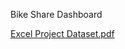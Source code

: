 Bike Share Dashboard

[Excel Project Dataset.pdf](https://github.com/RhoGitHub754/PortfolioProjects/files/10415515/Excel.Project.Dataset.pdf)
